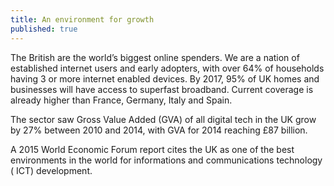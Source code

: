 ```yaml
---
title: An environment for growth
published: true
---
```

The British are the world’s biggest online spenders. We are a nation of established internet users and early adopters, with over 64% of households having 3 or more internet enabled devices. By 2017, 95% of UK homes and businesses will have access to superfast broadband. Current coverage is already higher than France, Germany, Italy and Spain. 


The sector saw Gross Value Added (GVA) of all digital tech in the UK grow by 27% between 2010 and 2014, with GVA for 2014 reaching £87 billion.

A 2015 World Economic Forum report cites the UK as one of the best environments in the world for informations and communications technology ( ICT) development. 
